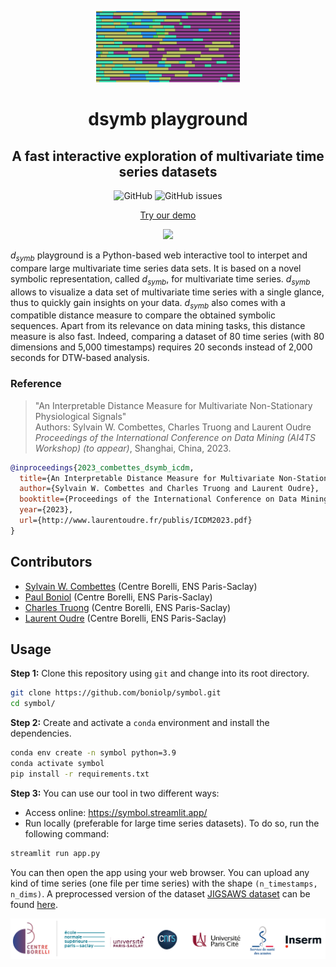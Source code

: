 <p align="center">
<img width="230" src="./figures/Symbol_logo.png"/>
</p>

<h1 align="center">dsymb playground</h1>
<h2 align="center">A fast interactive exploration of multivariate time series datasets</h2>

<div align="center">
<p>
<img alt="GitHub" src="https://img.shields.io/github/license/boniolp/dsymb-playground"> <img alt="GitHub issues" src="https://img.shields.io/github/issues/boniolp/dsymb-playground">
</p>
</div>

<p align="center"><a href="https://dsymb-playground.streamlit.app/">Try our demo</a></p>
<p align="center">
<img width="500" src="./figures/demo_capture.gif"/>
</p>

$d_{symb}$ playground is a Python-based web interactive tool to interpet and
compare large multivariate time series data sets.
It is based on a novel symbolic representation, called $d_{symb}$, for
multivariate time series.
$d_{symb}$ allows to visualize a data set of multivariate time series with
a single glance, thus to quickly gain insights on your data.
$d_{symb}$ also comes with a compatible distance measure to compare the
obtained symbolic sequences.
Apart from its relevance on data mining tasks, this distance measure is also
fast.
Indeed, comparing a dataset of 80 time series (with 80 dimensions
and 5,000 timestamps) requires 20 seconds instead of 2,000 seconds for DTW-based
analysis.

### Reference

> "An Interpretable Distance Measure for Multivariate Non-Stationary Physiological Signals"<br/>
> Authors: Sylvain W. Combettes, Charles Truong and Laurent Oudre<br/>
> _Proceedings of the International Conference on Data Mining (AI4TS Workshop) (to appear)_, Shanghai, China, 2023.<br/>

```bibtex
@inproceedings{2023_combettes_dsymb_icdm,
  title={An Interpretable Distance Measure for Multivariate Non-Stationary Physiological Signals},
  author={Sylvain W. Combettes and Charles Truong and Laurent Oudre},
  booktitle={Proceedings of the International Conference on Data Mining (AI4TS Workshop) (to appear)},
  year={2023},
  url={http://www.laurentoudre.fr/publis/ICDM2023.pdf}
}
```

## Contributors

* [Sylvain W. Combettes](https://sylvaincom.github.io/) (Centre Borelli, ENS Paris-Saclay)
* [Paul Boniol](https://boniolp.github.io/) (Centre Borelli, ENS Paris-Saclay)
* [Charles Truong](https://charles.doffy.net/) (Centre Borelli, ENS Paris-Saclay)
* [Laurent Oudre](http://www.laurentoudre.fr/) (Centre Borelli, ENS Paris-Saclay)


## Usage

**Step 1:** Clone this repository using `git` and change into its root directory.

```bash
git clone https://github.com/boniolp/symbol.git
cd symbol/
```

**Step 2:** Create and activate a `conda` environment and install the dependencies.

```bash
conda env create -n symbol python=3.9
conda activate symbol
pip install -r requirements.txt
```

**Step 3:** You can use our tool in two different ways: 

- Access online: https://symbol.streamlit.app/
- Run locally (preferable for large time series datasets). To do so, run the following command:

```bash
streamlit run app.py
```

You can then open the app using your web browser. You can upload any kind of time series (one file per time series) with the shape `(n_timestamps, n_dims)`.
A preprocessed version of the dataset [JIGSAWS dataset](https://cirl.lcsr.jhu.edu/research/hmm/datasets/jigsaws_release/) can be found [here](https://kiwi.cmla.ens-cachan.fr/index.php/s/ctEdTsz6sxPBxxX).

<p align="center">
<img width="700" src="./figures/cebo_logos.png"/>
</p>
